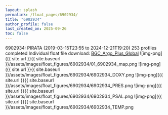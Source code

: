 ```yaml
---
layout: splash
permalink: /float_pages/6902934/
title: "6902934"
author_profile: false
last_created_on: 2025-09-26
toc: false
---
```

 
6902934: PIRATA (2019-03-15T23:55 to 2024-12-21T19:20)
253 profiles completed
Individual float file download: [BGC_Argo_Plus_Global](https://ftp.soest.hawaii.edu/bgc_argo_plus/Individual_Floats/outliers_removed/6902934_Sprof_processed.nc)
![img-png]({{ site.url }}{{ site.baseurl }}/assets/images/float_figures/6902934/01_6902934_map.png
![img-png]({{ site.url }}{{ site.baseurl }}/assets/images/float_figures/6902934/6902934_DOXY.png
![img-png]({{ site.url }}{{ site.baseurl }}/assets/images/float_figures/6902934/6902934_PRES.png
![img-png]({{ site.url }}{{ site.baseurl }}/assets/images/float_figures/6902934/6902934_PSAL.png
![img-png]({{ site.url }}{{ site.baseurl }}/assets/images/float_figures/6902934/6902934_TEMP.png
